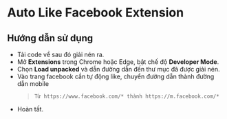 # Auto Like Facebook Extension
## Hướng dẫn sử dụng
- Tải code về sau đó giải nén ra.
- Mở **Extensions** trong Chrome hoặc Edge, bật chế độ **Developer Mode**.
- Chọn **Load unpacked** và dẫn đường dẫn đến thư mục đã được giải nén.
- Vào trang facebook cần tự động like, chuyển đường dẫn thành đường dẫn mobile
  >```Từ https://www.facebook.com/* thành https://m.facebook.com/*```
- Hoàn tất.

